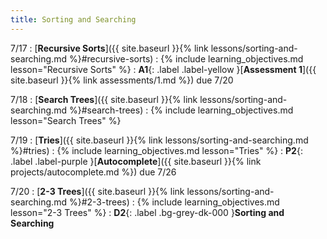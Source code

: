 ```yaml
---
title: Sorting and Searching
---
```


7/17
: [**Recursive Sorts**]({{ site.baseurl }}{% link lessons/sorting-and-searching.md %}#recursive-sorts)
: {% include learning_objectives.md lesson="Recursive Sorts" %}
: **A1**{: .label .label-yellow }[**Assessment 1**]({{ site.baseurl }}{% link assessments/1.md %}) due 7/20

7/18
: [**Search Trees**]({{ site.baseurl }}{% link lessons/sorting-and-searching.md %}#search-trees)
: {% include learning_objectives.md lesson="Search Trees" %}

7/19
: [**Tries**]({{ site.baseurl }}{% link lessons/sorting-and-searching.md %}#tries)
: {% include learning_objectives.md lesson="Tries" %}
: **P2**{: .label .label-purple }[**Autocomplete**]({{ site.baseurl }}{% link projects/autocomplete.md %}) due 7/26

7/20
: [**2-3 Trees**]({{ site.baseurl }}{% link lessons/sorting-and-searching.md %}#2-3-trees)
: {% include learning_objectives.md lesson="2-3 Trees" %}
: **D2**{: .label .bg-grey-dk-000 }**Sorting and Searching**
